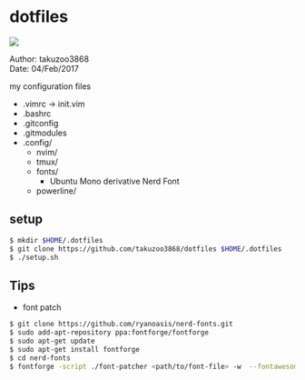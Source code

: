 # dotfiles
![](https://img.shields.io/badge/works%20on-Ubuntu-DD4814.svg)

Author: takuzoo3868  
Date: 04/Feb/2017  

my configuration files
- .vimrc -> init.vim
- .bashrc
- .gitconfig
- .gitmodules
- .config/
  - nvim/
  - tmux/
  - fonts/
    - Ubuntu Mono derivative Nerd Font
  - powerline/

## setup
```bash  
$ mkdir $HOME/.dotfiles
$ git clone https://github.com/takuzoo3868/dotfiles $HOME/.dotfiles
$ ./setup.sh
```

## Tips
- font patch
```bash
$ git clone https://github.com/ryanoasis/nerd-fonts.git
$ sudo add-apt-repository ppa:fontforge/fontforge
$ sudo apt-get update
$ sudo apt-get install fontforge
$ cd nerd-fonts
$ fontforge -script ./font-patcher <path/to/font-file> -w  --fontawesome --fontawesomeextension --fontlinux  --octicons --powersymbols --pomicons
```
